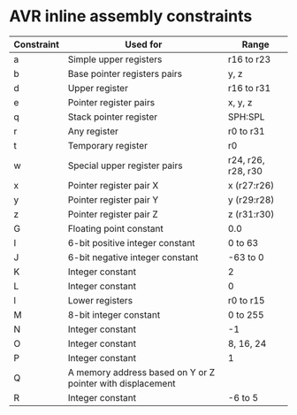 # AVR inline assembly constraints

Constraint | Used for                                                                  | Range
---------- | --------------------------------------------------------------------------|----------------------
a          | Simple upper registers                                                    | r16 to r23
b          | Base pointer registers pairs                                              | y, z
d          | Upper register                                                            | r16 to r31
e          | Pointer register pairs                                                    | x, y, z
q          | Stack pointer register                                                    | SPH:SPL
r          | Any register                                                              | r0 to r31
t          | Temporary register                                                        | r0
w          | Special upper register pairs                                              | r24, r26, r28, r30
x          | Pointer register pair X                                                   | x (r27:r26)
y          | Pointer register pair Y                                                   | y (r29:r28)
z          | Pointer register pair Z                                                   | z (r31:r30)
G          | Floating point constant                                                   | 0.0
I          | 6-bit positive integer constant                                           | 0 to 63
J          | 6-bit negative integer constant                                           | -63 to 0
K          | Integer constant                                                          | 2
L          | Integer constant                                                          | 0
l          | Lower registers                                                           | r0 to r15
M          | 8-bit integer constant                                                    | 0 to 255
N          | Integer constant                                                          | -1
O          | Integer constant                                                          | 8, 16, 24
P          | Integer constant                                                          | 1
Q          | A memory address based on Y or Z pointer with displacement                |
R          | Integer constant                                                          | -6 to 5
